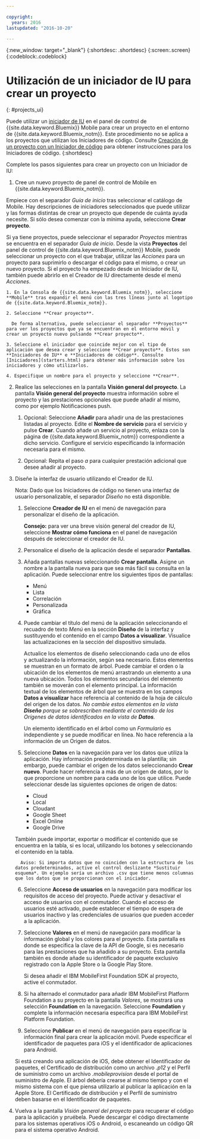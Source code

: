 ```yaml
---

copyright:
  years: 2016
lastupdated: "2016-10-20"

---
```

{:new_window: target="_blank"}
{:shortdesc: .shortdesc}
{:screen:.screen}
{:codeblock:.codeblock}

# Utilización de un iniciador de IU para crear un proyecto
{: #projects_ui}

Puede utilizar un [iniciador de IU](starters.html#UI_Starter) en el panel de control de {{site.data.keyword.Bluemix}} Mobile para crear un proyecto en el entorno de {{site.data.keyword.Bluemix_notm}}. Este procedimiento no se aplica a los proyectos que utilizan los Iniciadores de código. Consulte [Creación de un proyecto con un Iniciador de código](projects_code.html) para obtener instrucciones para los Iniciadores de código.
{:shortdesc}

Complete los pasos siguientes para crear un proyecto con un Iniciador de IU:

1. Cree un nuevo proyecto de panel de control de Mobile en {{site.data.keyword.Bluemix_notm}}.

 Empiece con el separador *Guía de inicio* tras seleccionar el catálogo de Mobile. Hay descripciones de iniciadores seleccionados que puede utilizar y las formas distintas de crear un proyecto que depende de cuánta ayuda necesite. Si sólo desea comenzar con la mínima ayuda, seleccione **Crear proyecto**.

 Si ya tiene proyectos, puede seleccionar el separador *Proyectos* mientras se encuentra en el separador *Guía de inicio*. Desde la vista **Proyectos** del panel de control de {{site.data.keyword.Bluemix_notm}} Mobile, puede seleccionar un proyecto con el que trabajar, utilizar las *Acciones* para un proyecto para suprimirlo o descargar el código para el mismo, o crear un nuevo proyecto. Si el proyecto ha empezado desde un Iniciador de IU, también puede abrirlo en el Creador de IU directamente desde el menú *Acciones*. 

	1. En la Consola de {{site.data.keyword.Bluemix_notm}}, seleccione **Mobile** tras expandir el menú con las tres líneas junto al logotipo de {{site.data.keyword.Bluemix_notm}}. 
	
	2. Seleccione **Crear proyecto**. 

	  De forma alternativa, puede seleccionar el separador **Proyectos** para ver los proyectos que ya se encuentran en el entorno móvil y crear un proyecto nuevo pulsando **Crear proyecto**. 

	3. Seleccione el iniciador que coincide mejor con el tipo de aplicación que desea crear y seleccione **Crear proyecto**. Estos son **Iniciadores de IU** e **Iniciadores de código**. Consulte [Iniciadores](starters.html) para obtener más información sobre los iniciadores y cómo utilizarlos. 
	
	4. Especifique un nombre para el proyecto y seleccione **Crear**.
	
2. Realice las selecciones en la pantalla **Visión general del proyecto**.  La pantalla **Visión general del proyecto** muestra información sobre el proyecto y las prestaciones opcionales que puede añadir al mismo, como por ejemplo Notificaciones push.  

	1. Opcional: Seleccione **Añadir** para añadir una de las prestaciones listadas al proyecto. Edite el **Nombre de servicio** para el servicio y pulse **Crear**. Cuando añade un servicio al proyecto, enlaza con la página de {{site.data.keyword.Bluemix_notm}} correspondiente a dicho servicio. Configure el servicio especificando la información necesaria para el mismo. 
	
	2. Opcional: Repita el paso *a* para cualquier prestación adicional que desee añadir al proyecto. 

3. Diseñe la interfaz de usuario utilizando el Creador de IU.

   Nota: Dado que los Iniciadores de código no tienen una interfaz de usuario personalizable, el separador *Diseño* no está disponible.

    1. Seleccione **Creador de IU** en el menú de navegación para personalizar el diseño de la aplicación. 
	
		**Consejo:** para ver una breve visión general del creador de IU, seleccione **Mostrar cómo funciona** en el panel de navegación después de seleccionar el creador de IU.  
	
	2. Personalice el diseño de la aplicación desde el separador **Pantallas**.
	
	3. Añada pantallas nuevas seleccionando **Crear pantalla**. Asigne un nombre a la pantalla nueva para que sea más fácil su consulta en la aplicación. Puede seleccionar entre los siguientes tipos de pantallas:  
	    * Menú
		* Lista
		* Correlación
		* Personalizada 
		* Gráfica
		
	4. Puede cambiar el título del menú de la aplicación seleccionando el recuadro de texto *Menú* en la sección **Diseño** de la interfaz y sustituyendo el contenido en el campo **Datos a visualizar**. Visualice las actualizaciones en la sección del dispositivo simulada.
	
		Actualice los elementos de diseño seleccionando cada uno de ellos y actualizando la información, según sea necesario. Estos elementos se muestran en un formato de árbol. Puede cambiar el orden o la ubicación de los elementos de menú arrastrando un elemento a una nueva ubicación. Todos los elementos secundarios del elemento también se moverán con el elemento principal. La información textual de los elementos de árbol que se muestra en los campos **Datos a visualizar** hace referencia al contenido de la hoja de cálculo del origen de los datos. *No cambie estos elementos en la vista **Diseño** porque se sobrescriben mediante el contenido de los Orígenes de datos identificados en la vista de **Datos**.* 
		
		Un elemento identificado en el árbol como un *Formulario* es independiente y se puede modificar en línea. No hace referencia a la información de un Origen de datos.
	
	5. Seleccione **Datos** en la navegación para ver los datos que utiliza la aplicación. Hay información predeterminada en la plantilla; sin embargo, puede cambiar el origen de los datos seleccionando **Crear nuevo**. Puede hacer referencia a más de un origen de datos, por lo que proporcione un nombre para cada uno de los que utilice. Puede seleccionar desde las siguientes opciones de origen de datos:
		* Cloud
		* Local
		* Cloudant
		* Google Sheet
		* Excel Online
		* Google Drive
	
	También puede importar, exportar o modificar el contenido que se encuentra en la tabla, si es local, utilizando los botones y seleccionando el contenido en la tabla.
	     
		 Aviso: Si importa datos que no coinciden con la estructura de los datos predeterminados, active el control deslizante *Sustituir esquema*. Un ejemplo sería un archivo .csv que tiene menos columnas que los datos que se proporcionan con el iniciador.
		 
	6. Seleccione **Acceso de usuarios** en la navegación para modificar los requisitos de acceso del proyecto. Puede activar y desactivar el acceso de usuarios con el conmutador. Cuando el acceso de usuarios esté activado, puede establecer el tiempo de espera de usuarios inactivo y las credenciales de usuarios que pueden acceder a la aplicación.
	
	7. Seleccione **Valores** en el menú de navegación para modificar la información global y los colores para el proyecto. Esta pantalla es donde se especifica la clave de la API de Google, si es necesario para las prestaciones que ha añadido a su proyecto. Esta pantalla también es donde añade su identificador de paquete exclusivo registrado con la Apple Store o la Google Play Store.
	
		Si desea añadir el IBM MobileFirst Foundation SDK al proyecto, active el conmutador.
		
	8. Si ha alternado el conmutador para añadir IBM MobileFirst Platform Foundation a su proyecto en la pantalla *Valores*, se mostrará una selección **Foundation** en la navegación. Seleccione **Foundation** y complete la información necesaria específica para IBM MobileFirst Platform Foundation.
	
	9. Seleccione **Publicar** en el menú de navegación para especificar la información final para crear la aplicación móvil. Puede especificar el identificador de paquetes para iOS y el identificador de aplicaciones para Android. 
	
	Si está creando una aplicación de iOS, debe obtener el Identificador de paquetes, el Certificado de distribución como un archivo *.p12* y el Perfil de suministro como un archivo *.mobileprovision* desde el portal de suministro de Apple. El árbol debería crearse al mismo tiempo y con el mismo sistema con el que piensa utilizarlo al publicar la aplicación en la Apple Store. El Certificado de distribución y el Perfil de suministro deben basarse en el Identificador de paquetes. 	

4.  Vuelva a la pantalla *Visión general del proyecto* para recuperar el código para la aplicación y pruébela. Puede descargar el código directamente para los sistemas operativos iOS o Android, o escaneando un código QR para el sistema operativo Android. 


